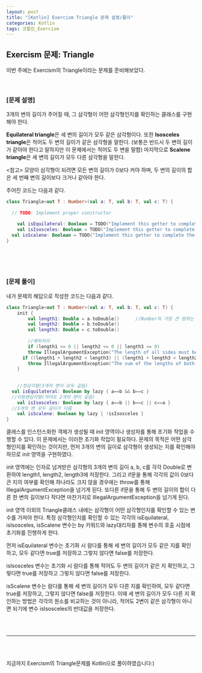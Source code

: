 ```yaml
---
layout: post
title: "[Kotlin] Exercism Triangle 문제 설명/풀이"
categories: Kotlin
tags: 코틀린_Exercism
---
```


## Exercism 문제: Triangle
이번 주에는 Exercism의 Triangle이라는 문제를 준비해보았다.
<br/><br/><br/>

### &#91;문제 설명&#93;<br/>
3개의 변의 길이가 주어질 때, 그 삼각형이 어떤 삼각형인지를 확인하는 클래스를 구현해야 한다.

<b>Equilateral triangle</b>은 세 변의 길이가 모두 같은 삼각형이다. 
또한 <b>Isosceles triangle</b>은 적어도 두 변의 길이가 같은 삼각형을 말한다. (보통은 반드시 두 변의 길이가 같아야 한다고 말하지만 이 문제에서는 적어도 두 변을 말함)
마지막으로 <b>Scalene triangle</b>은 세 변의 길이가 모두 다른 삼각형을 말한다.

<참고> 모양이 삼각형이 되려면 모든 변의 길이가 0보다 커야 하며, 두 변의 길이의 합은 세 번째 변의 길이보다 크거나 같아야 한다.

주어진 코드는 다음과 같다.
```kotlin
class Triangle<out T : Number>(val a: T, val b: T, val c: T) {
  
  // TODO: Implement proper constructor

	val isEquilateral: Boolean = TODO("Implement this getter to complete the task")
	val isIsosceles: Boolean = TODO("Implement this getter to complete the task")
  val isScalene: Boolean = TODO("Implement this getter to complete the task")
}
```
<br/><br/><br/>

### &#91;문제 풀이&#93;<br/>
내가 문제의 해답으로 작성한 코드는 다음과 같다.
```kotlin
class Triangle<out T : Number>(val a: T, val b: T, val c: T) {
	init {
		val length1: Double = a.toDouble()		//Number의 가장 큰 범위는 Double
		val length2: Double = b.toDouble()
		val length3: Double = c.toDouble()
		
		//예외처리
		if (length1 <= 0 || length2 <= 0 || length3 <= 0)
	    throw IllegalArgumentException("The length of all sides must be greater than zero.")
	  if ((length1 + length2 < length3) || (length1 + length3 < length2) || (length2 + length3 < length1))
	    throw IllegalArgumentException("The sum of the lengths of both sides must be greater than or equal to the length of the other side.")
	}
	
	
	//정삼각형(3개의 변이 모두 같음)
  val isEquilateral: Boolean by lazy { a==b && b==c }
  //이등변삼각형(적어도 2개의 변이 같음)
	val isIsosceles: Boolean by lazy { a==b || b==c || c==a }	
  //3개의 변 모두 길이가 다름
	val isScalene: Boolean by lazy { !isIsosceles }
}
```
클래스를 인스턴스화한 객체가 생성될 때 init 영역이나 생성자를 통해 초기화 작업을 수행할 수 있다. 이 문제에서는 이러한 초기화 작업이 필요하다.
문제의 목적은 어떤 삼각형인지를 확인하는 것이지만, 먼저 3개의 변의 길이로 삼각형이 생성되는 지를 확인해야 하므로 init 영역을 구현하였다.

init 영역에는 인자로 넘겨받은 삼각형의 3개의 변의 길이 a, b, c를 각각 Double로 변환하여 length1, length2, length3에 저장한다. 
그리고 if문을 통해 각각의 값이 0보다 큰 지의 여부를 확인해 하나라도 크지 않을 경우에는 throw를 통해 IllegalArgumentException을 넘기게 된다.
또다른 if문을 통해 두 변의 길이의 합이 다른 한 변의 길이보다 작다면 마찬가지로 IllegalArgumentException을 넘기게 된다.

init 영역 이외의 Triangle클래스 내에는 삼각형이 어떤 삼각형인지를 확인할 수 있는 변수를 가져야 한다. 
특정 삼각형인지를 확인할 수 있는 각각의 isEquilateral, isIsosceles, isScalene 변수는 by 키워드와 lazy대리자를 통해 변수의 호출 시점에 초기화를 진행하게 한다.

먼저 isEquilateral 변수는 초기화 시 람다를 통해 세 변의 길이가 모두 같은 지를 확인하고, 모두 같다면 true를 저장하고 그렇지 않다면 false를 저장한다.

isIsosceles 변수는 초기화 시 람다를 통해 적어도 두 변의 길이가 같은 지 확인하고, 그렇다면 true를 저장하고 그렇지 않다면 false를 저장한다.

isScalene 변수는 람다를 통해 세 변의 길이가 모두 다른 지를 확인하여, 모두 같다면 true를 저장하고, 그렇지 않다면 false를 저장한다.
이때 세 변의 길이가 모두 다른 지 확인하는 방법은 각각의 원소를 비교하는 것이 아니라, 적어도 2변이 같은 삼각형이 아니면 되기에 변수 isIsosceles의 반대값을 저장한다.


<br/><br/>
<hr/>
<br/><br/>

지금까지 Exercism의 Triangle문제를 Kotlin으로 풀이하였습니다:)
